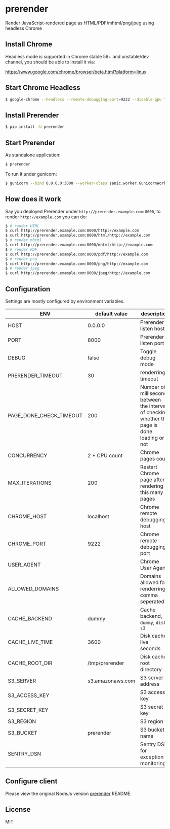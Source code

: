 # prerender

Render JavaScript-rendered page as HTML/PDF/mhtml/png/jpeg using headless Chrome

## Install Chrome

Headless mode is supported in Chrome stable 59+ and unstable/dev channel, you should be able to install it via:

https://www.google.com/chrome/browser/beta.html?platform=linux

## Start Chrome Headless

```bash
$ google-chrome --headless --remote-debugging-port=9222 --disable-gpu "about:blank"
```

## Install Prerender

```bash
$ pip install -U prerender
```

## Start Prerender

As standalone application:

```bash
$ prerender
```

To run it under gunicorn:

```bash
$ gunicorn --bind 0.0.0.0:3000 --worker-class sanic.worker.GunicornWorker prerender.app:app
```

## How does it work

Say you deployed Prerender under `http://prerender.example.com:8000`, to render `http://example.com` you can do:

```bash
$ # render HTML
$ curl http://prerender.example.com:8000/http://example.com
$ curl http://prerender.example.com:8000/html/http://example.com
$ # render mhtml
$ curl http://prerender.example.com:8000/mhtml/http://example.com
$ # render PDF
$ curl http://prerender.example.com:8000/pdf/http://example.com
$ # render png
$ curl http://prerender.example.com:8000/png/http://example.com
$ # render jpeg
$ curl http://prerender.example.com:8000/jpeg/http://example.com
```

## Configuration

Settings are mostly configured by environment variables.

| ENV                        | default value    | description                                                                                     |
|----------------------------|------------------|-------------------------------------------------------------------------------------------------|
| HOST                       | 0.0.0.0          | Prerender listen host                                                                           |
| PORT                       | 8000             | Prerender listen port                                                                           |
| DEBUG                      | false            | Toggle debug mode                                                                               |
| PRERENDER_TIMEOUT          | 30               | renderring timeout                                                                              |
| PAGE_DONE_CHECK_TIMEOUT    | 200              | Number of milliseconds between the interval of checking whether the page is done loading or not |
| CONCURRENCY                | 2 * CPU count    | Chrome pages count                                                                              |
| MAX_ITERATIONS             | 200              | Restart Chrome page after rendering this many pages                                             |
| CHROME_HOST                | localhost        | Chrome remote debugging host                                                                    |
| CHROME_PORT                | 9222             | Chrome remote debugging port                                                                    |
| USER_AGENT                 |                  | Chrome User Agent                                                                               |
| ALLOWED_DOMAINS            |                  | Domains allowed for renderring, comma seperated                                                 |
| CACHE_BACKEND              | dummy            | Cache backend, `dummy`, `disk`, `s3`                                                            |
| CACHE_LIVE_TIME            | 3600             | Disk cache live seconds                                                                         |
| CACHE_ROOT_DIR             | /tmp/prerender   | Disk cache root directory                                                                       |
| S3_SERVER                  | s3.amazonaws.com | S3 server address                                                                               |
| S3_ACCESS_KEY              |                  | S3 access key                                                                                   |
| S3_SECRET_KEY              |                  | S3 secret key                                                                                   |
| S3_REGION                  |                  | S3 region                                                                                       |
| S3_BUCKET                  | prerender        | S3 bucket name                                                                                  |
| SENTRY_DSN                 |                  | Sentry DSN, for exception monitoring                                                            |

## Configure client

Please view the original NodeJs version [prerender](https://github.com/prerender/prerender#official-middleware) README.

## License

MIT
